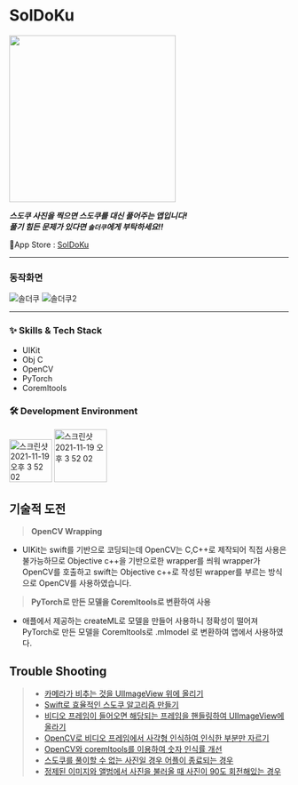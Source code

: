 # SolDoKu

<img src= "https://user-images.githubusercontent.com/63584245/191351882-0b1a4173-1fe9-486b-ab42-eb7682e89957.png" width="300">

 _**스도쿠 사진을 찍으면 스도쿠를 대신 풀어주는 앱입니다!**_ <br/>
 _**풀기 힘든 문제가 있다면 `솔더쿠`에게 부탁하세요!!**_


🔗App Store : <a href="https://apps.apple.com/kr/app/soldoku/id6443436449">SolDoKu</a>

---
### 동작화면
![솔더쿠](https://user-images.githubusercontent.com/63584245/191350892-ffbc2802-2847-4a72-8fd0-1dfc4ccf46ed.gif)
![솔더쿠2](https://user-images.githubusercontent.com/63584245/191350899-77975436-bbf7-4be5-aba0-b6f54dd57546.gif)


---
### :sparkles: Skills & Tech Stack
* UIKit
* Obj C
* OpenCV
* PyTorch
* Coremltools

### 🛠 Development Environment

<img width="77" alt="스크린샷 2021-11-19 오후 3 52 02" src="https://img.shields.io/badge/iOS-15.0+-silver"> <img width="95" alt="스크린샷 2021-11-19 오후 3 52 02" src="https://img.shields.io/badge/Xcode-13.3-blue">


## 기술적 도전

> **OpenCV Wrapping**
* UIKit는 swift를 기반으로 코딩되는데 OpenCV는 C,C++로 제작되어 직접 사용은 불가능하므로 Objective c++을 기반으로한 wrapper를 씌워 wrapper가 OpenCV를 호출하고 swift는 Objective c++로 작성된 wrapper를 부르는 방식으로 OpenCV를 사용하였습니다.

> **PyTorch로 만든 모델을 Coremltools로 변환하여 사용**
* 애플에서 제공하는 createML로 모델을 만들어 사용하니 정확성이 떨어져 PyTorch로 만든 모델을 Coremltools로 .mlmodel 로 변환하여 앱에서 사용하였다.


## Trouble Shooting

> * <a href="https://github.com/Juhwa-Lee1023/SolDoKu/pull/2">카메라가 비추는 것을 UIImageView 위에 올리기</a>
> * <a href="https://github.com/Juhwa-Lee1023/SolDoKu/pull/4">Swift로 효율적인 스도쿠 알고리즘 만들기</a>
> * <a href="https://github.com/Juhwa-Lee1023/SolDoKu/pull/6">비디오 프레임이 들어오면 해당되는 프레임을 핸들링하여 UIImageView에 올라기</a>
> * <a href="https://github.com/Juhwa-Lee1023/SolDoKu/pull/8">OpenCV로 비디오 프레임에서 사각형 인식하여 인식한 부분만 자르기</a>
> * <a href="https://github.com/Juhwa-Lee1023/SolDoKu/pull/16">OpenCV와 coremltools를 이용하여 숫자 인식률 개선</a>
> * <a href="https://github.com/Juhwa-Lee1023/SolDoKu/pull/18">스도쿠를 풀이할 수 없는 사진일 경우 어플이 종료되는 경우</a>
> * <a href="https://github.com/Juhwa-Lee1023/SolDoKu/pull/20">정제된 이미지와 앨범에서 사진을 불러올 때 사진이 90도 회전해있는 경우</a>
